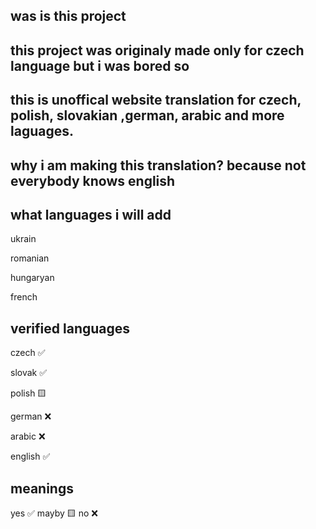 was is this project
--

this project was originaly made only for czech language but i was bored so
-
this is unoffical website translation for czech, polish, slovakian ,german, arabic and more laguages.
-
why i am making this translation?
because not everybody knows english
-
what languages i will add
-
ukrain

romanian

hungaryan

french


verified languages
-
czech ✅

slovak ✅

polish 🟨

german ❌

arabic ❌

english ✅


meanings
-
yes ✅
mayby 🟨
no ❌
